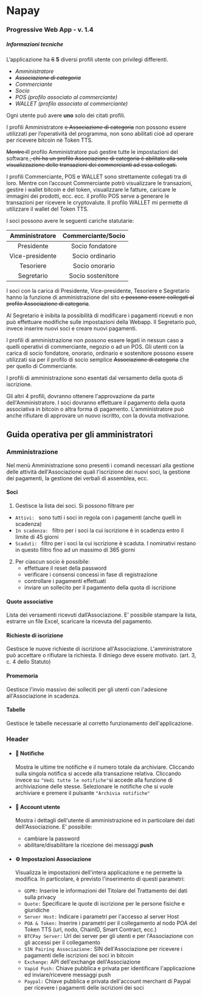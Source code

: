 # Napay

### Progressive Web App - v. 1.4

##### Informazioni tecniche

L’applicazione ha ~~6~~ **5** diversi profili utente con privilegi differenti.

- *Amministratore*
- ~~*Associazione di categoria*~~
- *Commerciante*
- *Socio*
- *POS (profilo associato al commerciante)*
- *WALLET (profilo associato al commerciante)*

Ogni utente può avere **uno** solo dei citati profili.

I profili Amministratore ~~e Associazione di categoria~~ non possono essere utilizzati per l’operatività del programma, non sono abilitati cioè ad operare per ricevere bitcoin nè Token TTS.

~~Mentre i~~Il profilo Amministratore può gestire tutte le impostazioni del software.~~, chi ha un profilo Associazione di categoria è abilitato alla sola visualizzazione delle transazioni dei commercianti ad essa collegati.~~

I profili Commerciante, POS e WALLET sono strettamente collegati tra di loro. Mentre con l’account Commerciante potrò visualizzare le transazioni, gestire i wallet bitcoin e del token, visualizzare le fatture, caricare le immagini dei prodotti, ecc. ecc. il profilo POS serve a generare le transazioni per ricevere le cryptovalute. Il profilo WALLET mi permette di utilizzare il wallet del Token TTS.

I soci possono avere le seguenti cariche statutarie:


| Amministratore  | Commerciante/Socio |
| :-------------: | :----------------: |
|   Presidente    |  Socio fondatore   |
| Vice-presidente |  Socio ordinario   |
|    Tesoriere    |   Socio onorario   |
|   Segretario    | Socio sostenitore  |


I soci con la carica di Presidente, Vice-presidente, Tesoriere e Segretario hanno la funzione di amministrazione del sito ~~e possono essere collegati al profilo Associazione di categoria~~.

Al Segretario è inibita la possibilità di modificare i pagamenti ricevuti e non può effettuare modifiche sulle impostazioni della Webapp. Il Segretario può, invece inserire nuovi soci e creare nuovi pagamenti.

I profili di amministrazione non possono essere legati in nessun caso a quelli operativi di commerciante, negozio o ad un POS. Gli utenti con la carica di socio fondatore, onorario, ordinario e sostenitore possono essere utilizzati sia per il profilo di socio semplice ~~Associazione di categoria~~ che per quello di Commerciante.

I profili di amministrazione sono esentati dal versamento della quota di iscrizione.

Gli altri 4 profili, dovranno ottenere l'approvazione da parte dell'Amministratore. I soci dovranno effettuare il pagamento della quota associativa in bitcoin o altra forma di pagamento. L'amministratore può anche rifiutare di approvare un nuovo iscritto, con la dovuta motivazione.



## Guida operativa per gli amministratori

### Amministrazione
Nel menù Amministrazione sono presenti i comandi necessari alla gestione delle attività dell'Associazione quali l'iscrizione dei nuovi soci, la gestione dei pagamenti, la gestione dei verbali di assemblea, ecc.

#### Soci
1. Gestisce la lista dei soci. Si possono filtrare per
-  `Attivi: ` sono tutti i soci in regola con i pagamenti (anche quelli in scadenza)
-  `In scadenza: ` filtro per i soci la cui iscrizione è in scadenza entro il limite di 45 giorni
-  `Scaduti: ` filtro per i soci la cui iscrizione è scaduta. I nominativi restano in questo filtro fino ad un massimo di 365 giorni

2. Per ciascun socio è possibile:
    - effettuare il reset della password
    - verificare i consensi concessi in fase di registrazione
    - controllare i pagamenti effettuati
    - inviare un sollecito per il pagamento della quota di iscrizione

#### Quote associative
Lista dei versamenti ricevuti dall’Associazione. E' possibile stampare la lista, estrarre un file Excel, scaricare la ricevuta del pagamento.


#### Richieste di iscrizione
Gestisce le nuove richieste di iscrizione all'Associazione. L'amministratore può accettare o rifiutare la richiesta. Il diniego deve essere motivato. (art. 3, c. 4 dello Statuto)

#### Promemoria
Gestisce l'invio massivo dei solleciti per gli utenti con l'adesione all'Associazione in scadenza.

#### Tabelle
Gestisce le tabelle necessarie al corretto funzionamento dell'applicazione.


### Header

- #### :bell: Notifiche

  Mostra le ultime tre notifiche e il numero totale da archiviare. Cliccando sulla singola notifica si accede alla transazione relativa. Cliccando invece su `"Vedi tutte le notifiche"`si accede alla funzione di archiviazione delle stesse. Selezionare le notifiche che si vuole archiviare e premere il pulsante `"Archivia notifiche"`

- #### :bust_in_silhouette: ​Account utente

  Mostra i dettagli dell'utente di amministrazione ed in particolare dei dati dell'Associazione. E' possibile:

  - cambiare la password
  - abilitare/disabilitare la ricezione dei messaggi **push**


- #### :gear: Impostazioni Associazione

  Visualizza le impostazioni dell'intera applicazione e ne permette la modifica. In particolare, è previsto l'inserimento di questi parametri:

  - `GDPR:` Inserire le informazioni del Titolare del Trattamento dei dati sulla privacy
  - `Quote:` Specificare le quote di iscrizione per le persone fisiche e giuridiche
  - `Server Host:` Indicare i parametri per l'accesso al server Host
  - `POA & Token:` Inserire i parametri per il collegamento al nodo POA del Token TTS (url, nodo, ChainID, Smart Contract, ecc.)
  - `BTCPay Server:` Url dei server per gli utenti e per l'Associazione con gli accessi per il collegamento
  - `SIN Pairing Associazione:` SIN dell'Associazione per ricevere i pagamenti delle iscrizioni dei soci in bitcoin
  - `Exchange:` API dell'exchange dell'Associazione
  - `Vapid Push:` Chiave pubblica e privata per identificare l'applicazione ed inviare/ricevere messaggi push
  - `Paypal:` Chiave pubblica e privata dell'account merchant di Paypal per ricevere i pagamenti delle iscrizioni dei soci
